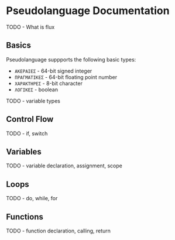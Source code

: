 # Pseudolanguage Documentation

TODO - What is flux

## Basics

Pseudolanguage suppports the following basic types:

- `ΑΚΕΡΑΙΕΣ` - 64-bit signed integer
- `ΠΡΑΓΜΑΤΙΚΕΣ` - 64-bit floating point number
- `ΧΑΡΑΚΤΗΡΕΣ` - 8-bit character
- `ΛΟΓΙΚΕΣ` - boolean

TODO - variable types

## Control Flow

TODO - if, switch

## Variables

TODO - variable declaration, assignment, scope

## Loops

TODO - do, while, for

## Functions

TODO - function declaration, calling, return
